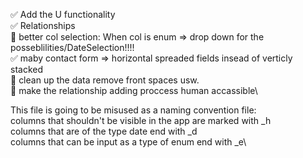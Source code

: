 :white_check_mark: Add the U functionality\
:white_check_mark: Relationships\
:white_square_button: better col selection: When col is enum => drop down for the posseblilities/DateSelection!!!!\
:white_check_mark: maby contact form => horizontal spreaded fields insead of verticly stacked\
:white_square_button: clean up the data remove front spaces usw.\
:white_square_button: make the relationship adding proccess human accassible\


This file is going to be misused as a naming convention file:\
columns that shouldn't be visible in the app are marked with _h\
columns that are of the type date end with _d\
columns that can be input as a type of enum end with _e\
